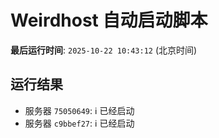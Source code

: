 # Weirdhost 自动启动脚本

**最后运行时间**: `2025-10-22 10:43:12` (北京时间)

## 运行结果

- 服务器 `75050649`: ℹ️ 已经启动
- 服务器 `c9bbef27`: ℹ️ 已经启动
